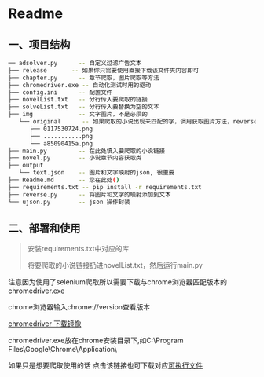 # Readme

## 一、项目结构

```bash
── adsolver.py		-- 自定义过滤广告文本
├── release       -- 如果你只需要使用直接下载该文件夹内容即可
├── chapter.py		-- 章节爬取，图片爬取等方法
├── chromedriver.exe -- 自动化测试时用的驱动
├── config.ini		-- 配置文件
├── novelList.txt	-- 分行传入要爬取的链接
├── solveList.txt	-- 分行传入要替换为空的文本
├── img				-- 文字图片，不是必须的
   └── original		 -- 如果爬取的小说出现未匹配的字，调用获取图片方法，reverse.py将图片添加映射json，手动识别图片修改texts.json内容
      ├── 0117530724.png
      ├── ...........png
      └── a85090415a.png
├── main.py			-- 在此处填入要爬取的小说链接
├── novel.py		-- 小说章节内容获取类
├── output
   └── text.json	-- 图片和文字映射的json, 很重要
├── Readme.md		-- 您在此处()
├── requirements.txt -- pip install -r requirements.txt
├── reverse.py		-- 将图片和文字的映射添加到文本
└── ujson.py		-- json 操作封装
```

## 二、部署和使用

> 安装requirements.txt中对应的库
>
> 将要爬取的小说链接扔进novelList.txt，然后运行main.py

注意因为使用了selenium爬取所以需要下载与chrome浏览器匹配版本的chromedriver.exe

chrome浏览器输入chrome://version查看版本

[chromedriver 下载镜像](https://registry.npmmirror.com/binary.html?path=chromedriver/)

chromedriver.exe放在chrome安装目录下,如C:\Program Files\Google\Chrome\Application\

如果只是想要爬取使用的话
点击该链接也可下载对应[可执行文件](https://wwi.lanzoup.com/iC0x90ixnrpc)

​     



